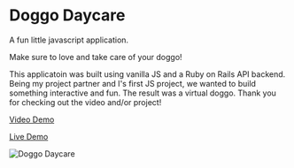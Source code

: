 # Doggo Daycare
A fun little javascript application.

Make sure to love and take care of your doggo!

This applicatoin was built using vanilla JS and a Ruby on Rails API backend. Being my project partner and I's first JS project, we wanted to build something interactive and fun. The result was a virtual doggo. Thank you for checking out the video and/or project!

<a href="https://youtu.be/Pi0hbxoUGb8">Video Demo</a>

<a href="https://porzingod.github.io/doggo-daycare/">Live Demo</a>

![Doggo Daycare](https://i.imgur.com/KdBQqZ4.png)
